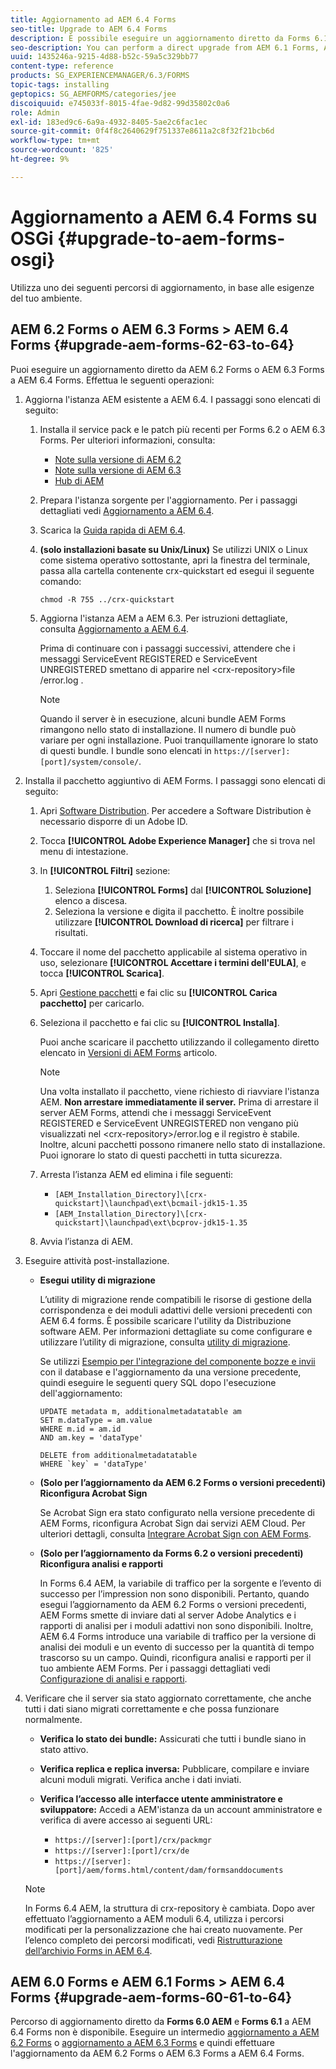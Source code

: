 ```yaml
---
title: Aggiornamento ad AEM 6.4 Forms
seo-title: Upgrade to AEM 6.4 Forms
description: È possibile eseguire un aggiornamento diretto da Forms 6.1, Forms 6.2 AEM e LiveCycle ES4 SP1 a Forms 6.3.
seo-description: You can perform a direct upgrade from AEM 6.1 Forms, AEM 6.2 Forms, and LiveCycle ES4 SP1 to AEM 6.3 Forms.
uuid: 1435246a-9215-4d88-b52c-59a5c329bb77
content-type: reference
products: SG_EXPERIENCEMANAGER/6.3/FORMS
topic-tags: installing
geptopics: SG_AEMFORMS/categories/jee
discoiquuid: e745033f-8015-4fae-9d82-99d35802c0a6
role: Admin
exl-id: 183ed9c6-6a9a-4932-8405-5ae2c6fac1ec
source-git-commit: 0f4f8c2640629f751337e8611a2c8f32f21bcb6d
workflow-type: tm+mt
source-wordcount: '825'
ht-degree: 9%

---
```


# Aggiornamento a AEM 6.4 Forms su OSGi {#upgrade-to-aem-forms-osgi}

Utilizza uno dei seguenti percorsi di aggiornamento, in base alle esigenze del tuo ambiente.

## AEM 6.2 Forms o AEM 6.3 Forms > AEM 6.4 Forms {#upgrade-aem-forms-62-63-to-64}

Puoi eseguire un aggiornamento diretto da AEM 6.2 Forms o AEM 6.3 Forms a AEM 6.4 Forms. Effettua le seguenti operazioni:

1. Aggiorna l&#39;istanza AEM esistente a AEM 6.4. I passaggi sono elencati di seguito:

   1. Installa il service pack e le patch più recenti per Forms 6.2 o AEM 6.3 Forms. Per ulteriori informazioni, consulta:

      * [Note sulla versione di AEM 6.2](https://helpx.adobe.com/it/experience-manager/6-2/release-notes.html)
      * [Note sulla versione di AEM 6.3](https://helpx.adobe.com/it/experience-manager/6-3/release-notes.html)
      * [Hub di AEM](https://helpx.adobe.com/it/experience-manager/aem-releases-updates.html)
   1. Prepara l&#39;istanza sorgente per l&#39;aggiornamento. Per i passaggi dettagliati vedi [Aggiornamento a AEM 6.4](/help/sites-deploying/upgrade.md#preparing%20the%20source%20instance).
   1. Scarica la [Guida rapida di AEM 6.4](/help/sites-deploying/deploy.md#getting%20the%20software).
   1. **(solo installazioni basate su Unix/Linux)** Se utilizzi UNIX o Linux come sistema operativo sottostante, apri la finestra del terminale, passa alla cartella contenente crx-quickstart ed esegui il seguente comando:

      `chmod -R 755 ../crx-quickstart`

   1. Aggiorna l&#39;istanza AEM a AEM 6.3. Per istruzioni dettagliate, consulta [Aggiornamento a AEM 6.4](/help/sites-deploying/upgrade.md).

      Prima di continuare con i passaggi successivi, attendere che i messaggi ServiceEvent REGISTERED e ServiceEvent UNREGISTERED smettano di apparire nel &lt;crx-repository>file /error.log .

      >[!NOTE]
      >
      >Quando il server è in esecuzione, alcuni bundle AEM Forms rimangono nello stato di installazione. Il numero di bundle può variare per ogni installazione. Puoi tranquillamente ignorare lo stato di questi bundle. I bundle sono elencati in `https://[server]:[port]/system/console/`.


1. Installa il pacchetto aggiuntivo di AEM Forms. I passaggi sono elencati di seguito:

   1. Apri [Software Distribution](https://experience.adobe.com/downloads). Per accedere a Software Distribution è necessario disporre di un Adobe ID.
   1. Tocca **[!UICONTROL Adobe Experience Manager]** che si trova nel menu di intestazione.
   1. In **[!UICONTROL Filtri]** sezione:
      1. Seleziona **[!UICONTROL Forms]** dal **[!UICONTROL Soluzione]** elenco a discesa.
      1. Seleziona la versione e digita il pacchetto. È inoltre possibile utilizzare **[!UICONTROL Download di ricerca]** per filtrare i risultati.
   1. Toccare il nome del pacchetto applicabile al sistema operativo in uso, selezionare **[!UICONTROL Accettare i termini dell&#39;EULA]**, e tocca **[!UICONTROL Scarica]**.
   1. Apri [Gestione pacchetti](https://experienceleague.adobe.com/docs/experience-manager-65/administering/contentmanagement/package-manager.html?lang=it) e fai clic su **[!UICONTROL Carica pacchetto]** per caricarlo.
   1. Seleziona il pacchetto e fai clic su **[!UICONTROL Installa]**.

      Puoi anche scaricare il pacchetto utilizzando il collegamento diretto elencato in [Versioni di AEM Forms](https://helpx.adobe.com/it/aem-forms/kb/aem-forms-releases.html) articolo.

      >[!NOTE]
      >
      >Una volta installato il pacchetto, viene richiesto di riavviare l&#39;istanza AEM. **Non arrestare immediatamente il server.** Prima di arrestare il server AEM Forms, attendi che i messaggi ServiceEvent REGISTERED e ServiceEvent UNREGISTERED non vengano più visualizzati nel &lt;crx-repository>/error.log e il registro è stabile. Inoltre, alcuni pacchetti possono rimanere nello stato di installazione. Puoi ignorare lo stato di questi pacchetti in tutta sicurezza.

   1. Arresta l’istanza AEM ed elimina i file seguenti:

      * `[AEM_Installation_Directory]\[crx-quickstart]\launchpad\ext\bcmail-jdk15-1.35`
      * `[AEM_Installation_Directory]\[crx-quickstart]\launchpad\ext\bcprov-jdk15-1.35`
   1. Avvia l’istanza di AEM.


1. Eseguire attività post-installazione.

   * **Esegui utility di migrazione**

      L’utility di migrazione rende compatibili le risorse di gestione della corrispondenza e dei moduli adattivi delle versioni precedenti con AEM 6.4 forms. È possibile scaricare l&#39;utility da Distribuzione software AEM. Per informazioni dettagliate su come configurare e utilizzare l’utility di migrazione, consulta [utility di migrazione](/help/forms/using/migration-utility.md).

      Se utilizzi [Esempio per l&#39;integrazione del componente bozze e invii](integrate-draft-submission-database.md) con il database e l&#39;aggiornamento da una versione precedente, quindi eseguire le seguenti query SQL dopo l&#39;esecuzione dell&#39;aggiornamento:

      ```
      UPDATE metadata m, additionalmetadatatable am
      SET m.dataType = am.value
      WHERE m.id = am.id
      AND am.key = 'dataType'
      ```

      ```
      DELETE from additionalmetadatatable
      WHERE `key` = 'dataType'
      ```

   * **(Solo per l’aggiornamento da AEM 6.2 Forms o versioni precedenti) Riconfigura Acrobat Sign**

      Se Acrobat Sign era stato configurato nella versione precedente di AEM Forms, riconfigura Acrobat Sign dai servizi AEM Cloud. Per ulteriori dettagli, consulta [Integrare Acrobat Sign con AEM Forms](/help/forms/using/adobe-sign-integration-adaptive-forms.md).

   * **(Solo per l’aggiornamento da Forms 6.2 o versioni precedenti) Riconfigura analisi e rapporti**

      In Forms 6.4 AEM, la variabile di traffico per la sorgente e l’evento di successo per l’impression non sono disponibili. Pertanto, quando esegui l’aggiornamento da AEM 6.2 Forms o versioni precedenti, AEM Forms smette di inviare dati al server Adobe Analytics e i rapporti di analisi per i moduli adattivi non sono disponibili. Inoltre, AEM 6.4 Forms introduce una variabile di traffico per la versione di analisi dei moduli e un evento di successo per la quantità di tempo trascorso su un campo. Quindi, riconfigura analisi e rapporti per il tuo ambiente AEM Forms. Per i passaggi dettagliati vedi [Configurazione di analisi e rapporti](/help/forms/using/configure-analytics-forms-documents.md).

1. Verificare che il server sia stato aggiornato correttamente, che anche tutti i dati siano migrati correttamente e che possa funzionare normalmente.

   * **Verifica lo stato dei bundle:** Assicurati che tutti i bundle siano in stato attivo.
   * **Verifica replica e replica inversa:** Pubblicare, compilare e inviare alcuni moduli migrati. Verifica anche i dati inviati.
   * **Verifica l’accesso alle interfacce utente amministratore e sviluppatore:** Accedi a AEM&#39;istanza da un account amministratore e verifica di avere accesso ai seguenti URL:

      * `https://[server]:[port]/crx/packmgr`
      * `https://[server]:[port]/crx/de`
      * `https://[server]:[port]/aem/forms.html/content/dam/formsanddocuments`

   >[!NOTE]
   In Forms 6.4 AEM, la struttura di crx-repository è cambiata. Dopo aver effettuato l’aggiornamento a AEM moduli 6.4, utilizza i percorsi modificati per la personalizzazione che hai creato nuovamente. Per l’elenco completo dei percorsi modificati, vedi [Ristrutturazione dell’archivio Forms in AEM 6.4](/help/sites-deploying/forms-repository-restructuring-in-aem-6-4.md).

## AEM 6.0 Forms e AEM 6.1 Forms > AEM 6.4 Forms {#upgrade-aem-forms-60-61-to-64}

Percorso di aggiornamento diretto da **Forms 6.0 AEM** e **Forms 6.1** a AEM 6.4 Forms non è disponibile. Eseguire un intermedio [aggiornamento a AEM 6.2 Forms](/help/forms/using/upgrade.md) o [aggiornamento a AEM 6.3 Forms](/help/forms/using/upgrade.md) e quindi effettuare l&#39;aggiornamento da AEM 6.2 Forms o AEM 6.3 Forms a AEM 6.4 Forms.

